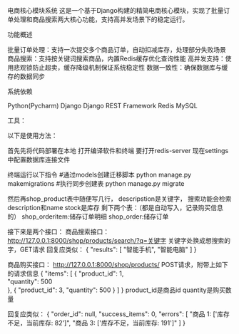 电商核心模块系统
这是一个基于Django构建的精简电商核心模块，实现了批量订单处理和商品搜索两大核心功能，支持高并发场景下的稳定运行。

功能概述

批量订单处理：支持一次提交多个商品订单，自动扣减库存，处理部分失败场景
商品搜索：支持按关键词搜索商品，内置Redis缓存优化查询性能
高并发支持：使用悲观锁防止超卖，缓存降级机制保证系统稳定性
数据一致性：确保数据库与缓存的数据同步

系统依赖

Python(Pycharm)
Django
Django REST Framework
Redis
MySQL

工具：

以下是使用方法：

首先先将代码部署在本地
打开编译软件和终端
要打开redis-server
现在settings中配置数据库连接文件

终端运行以下指令
#通过models创建迁移脚本
python manage.py makemigrations
#执行同步创建表
python manage.py migrate

然后再shop_product表中随便写几行，
descripstion是关键字，
搜索功能会检索description和name
stock是库存
剩下两个表：（都是自动写入，记录购买信息的）
shop_orderitem:储存订单明细
shop_order:储存订单

接下来是两个接口：
商品搜索接口：
http://127.0.0.1:8000/shop/products/search/?q=关键字
关键字处换成想搜索的字，GET请求
回复应类似：
{
    "results": [
        "智能手机",
        "智能电脑"
    ]
}




商品购买接口：
http://127.0.0.1:8000/shop/products/
POST请求，附带上如下的请求信息
{
    "items": [
        {
            "product_id": 1,  
            "quantity": 500  
        },
        {
            "product_id": 3,
            "quantity": 500
        }
    ]
}
product_id是商品id
quantity是购买数量

回复应类似：
{
    "order_id": null,
    "success_items": 0,
    "errors": [
        "商品 1: ['库存不足，当前库存: 82']",
        "商品 3: ['库存不足，当前库存: 191']"
    ]
}


